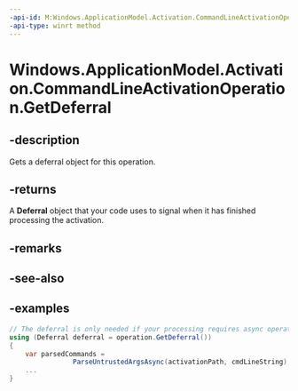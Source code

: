 ```yaml
---
-api-id: M:Windows.ApplicationModel.Activation.CommandLineActivationOperation.GetDeferral
-api-type: winrt method
---
```


<!-- Method syntax.
public Deferral CommandLineActivationOperation.GetDeferral()
-->

# Windows.ApplicationModel.Activation.CommandLineActivationOperation.GetDeferral

## -description
Gets a deferral object for this operation.

## -returns
A **Deferral** object that your code uses to signal when it has finished processing the activation.

## -remarks

## -see-also

## -examples
```csharp
// The deferral is only needed if your processing requires async operations
using (Deferral deferral = operation.GetDeferral())
{
	var parsedCommands =
				ParseUntrustedArgsAsync(activationPath, cmdLineString);
    ...
}

```
